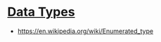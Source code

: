 

# [Data Types](https://en.wikipedia.org/wiki/Data_type)
+ https://en.wikipedia.org/wiki/Enumerated_type


